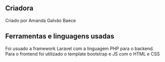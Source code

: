 ## Criadora
Criado por Amanda Galvão Baece
## Ferramentas e linguagens usadas
Foi usuado a framework Laravel com a linguagem PHP para o backend. Para o frontend foi utilizado o template bootstrap e JS com o HTML e CSS

